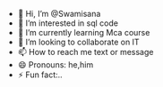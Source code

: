 - 👋 Hi, I’m @Swamisana
- 👀 I’m interested in sql code
- 🌱 I’m currently learning Mca course 
- 💞️ I’m looking to collaborate on IT 
- 📫 How to reach me text or message 
- 😄 Pronouns: he,him
- ⚡ Fun fact:..

<!---
Swamisana/Swamisana is a ✨ special ✨ repository because its `README.md` (this file) appears on your GitHub profile.
You can click the Preview link to take a look at your changes.
--->
